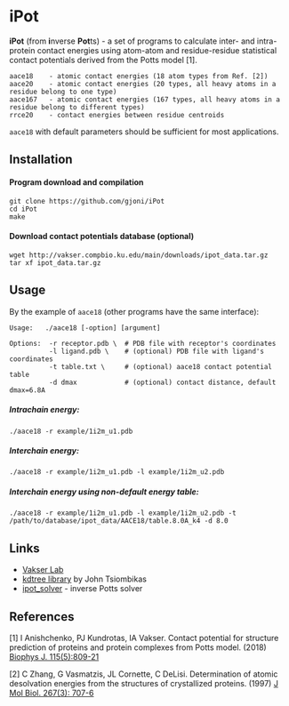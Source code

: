 # iPot

**iPot** (from **i**nverse **Pot**ts) - a set of programs to calculate inter- and intra- protein contact energies using 
atom-atom and residue-residue statistical contact potentials derived from the Potts model [1].

```
aace18    - atomic contact energies (18 atom types from Ref. [2])
aace20    - atomic contact energies (20 types, all heavy atoms in a residue belong to one type)
aace167   - atomic contact energies (167 types, all heavy atoms in a residue belong to different types)
rrce20    - contact energies between residue centroids
```

`aace18` with default parameters should be sufficient for most applications.

## Installation

#### Program download and compilation

```
git clone https://github.com/gjoni/iPot
cd iPot
make
```

#### Download contact potentials database (optional)
```
wget http://vakser.compbio.ku.edu/main/downloads/ipot_data.tar.gz
tar xf ipot_data.tar.gz
```

## Usage

By the example of `aace18` (other programs have the same interface):

```
Usage:   ./aace18 [-option] [argument]

Options:  -r receptor.pdb \  # PDB file with receptor's coordinates
          -l ligand.pdb \    # (optional) PDB file with ligand's coordinates
          -t table.txt \     # (optional) aace18 contact potential table 
          -d dmax            # (optional) contact distance, default dmax=6.8A
```

##### Intrachain energy:
```
./aace18 -r example/1i2m_u1.pdb
```

##### Interchain energy:
```
./aace18 -r example/1i2m_u1.pdb -l example/1i2m_u2.pdb
```

##### Interchain energy using non-default energy table:
```
./aace18 -r example/1i2m_u1.pdb -l example/1i2m_u2.pdb -t /path/to/database/ipot_data/AACE18/table.8.0A_k4 -d 8.0
```


## Links

 - [Vakser Lab](http://vakser.compbio.ku.edu/main/)
 - [kdtree library](https://github.com/jtsiomb/kdtree) by John Tsiombikas
 - [ipot_solver](https://github.com/gjoni/ipot_solver) - inverse Potts solver


## References
[1] I Anishchenko, PJ Kundrotas, IA Vakser. Contact potential for structure prediction 
of proteins and protein complexes from Potts model. (2018) 
[Biophys J. 115(5):809-21](https://doi.org/10.1016/j.bpj.2018.07.035)

[2] C Zhang, G Vasmatzis, JL Cornette, C DeLisi. Determination of atomic 
desolvation energies from the structures of crystallized proteins. (1997) 
[J Mol Biol. 267(3): 707-6](https://doi.org/10.1006/jmbi.1996.0859)

